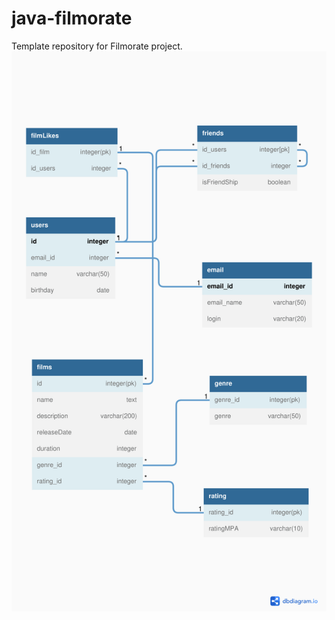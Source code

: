 # java-filmorate
Template repository for Filmorate project.
![Contribution guidelines for this project](Untitled_00002.png)
